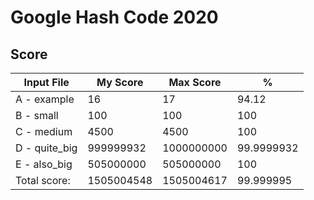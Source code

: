 # Google Hash Code 2020
## Score

| Input File | My Score | Max Score | % |
|------------|----------|-----------|---|
|A - example |16|17|94.12|
|B - small|100|100|100|
|C - medium| 4500|4500| 100
|D - quite_big| 999999932|1000000000| 99.9999932
|E - also_big| 505000000|505000000| 100
|Total score:| 1505004548|1505004617| 99.999995
